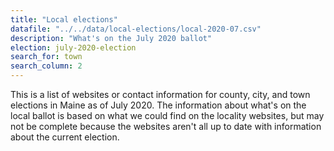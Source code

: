 ```yaml
---
title: "Local elections"
datafile: "../../data/local-elections/local-2020-07.csv"
description: "What's on the July 2020 ballot"
election: july-2020-election
search_for: town
search_column: 2
---
```


This is a list of websites or contact information for county, city, and town elections in Maine as of July 2020. The information about what's on the local ballot is based on what we could find on the locality websites, but may not be complete because the websites aren't all up to date with information about the current election.
